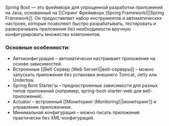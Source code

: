 Spring Boot — это фреймворк для упрощенной разработки приложений на Java, основанный на [[Спринг Фреймворк (Spring Framework)||Spring Framework]]. Он предоставляет набор инструментов и автоматических настроек, которые позволяют быстро разрабатывать, тестировать и разворачивать приложения без необходимости вручную конфигурировать множество компонентов.

### Основные особенности:

- Автоконфигурация – автоматически настраивает приложение на основе зависимостей.
- Встроенные [[Веб Сервер (Web Server)||веб-серверы]] – можно запускать приложения без установки внешнего Tomcat, Jetty или Undertow.
- Spring Boot Starter’ы – преднастроенные зависимости для разных типов приложений (например, spring-boot-starter-web для веб-приложений).
- Actuator – встроенный [[Мониторинг (Monitoring)||мониторинг]] и управление приложением.
- Минимальная конфигурация – можно писать приложения практически без XML-конфигураций.
